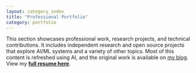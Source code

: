 ```yaml
---
layout: category_index
title: "Professional Portfolio"
category: portfolio
---
```


This section showcases professional work, research projects, and technical contributions. 
It includes independent research and open source projects that explore AI/ML systems and a variety of other topics.
Most of this content is refreshed using AI, and the original work is available on [my blog](http://blog.simiacryptus.com/).
View my **[full resume here](resume.html)**.